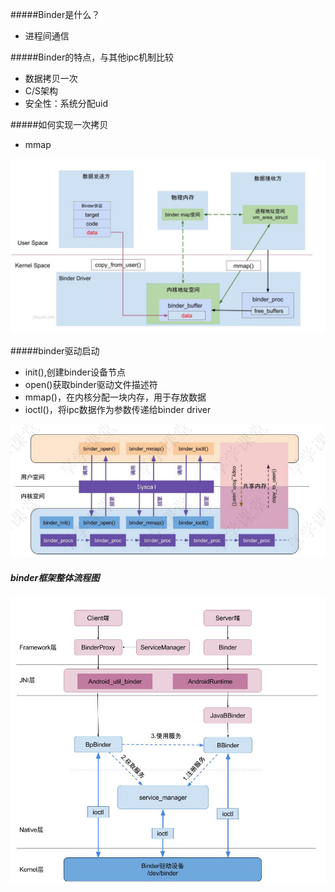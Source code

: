 #####Binder是什么？

- 进程间通信

#####Binder的特点，与其他ipc机制比较

- 数据拷贝一次
- C/S架构
- 安全性：系统分配uid

#####如何实现一次拷贝

- mmap

![image-20200922102612651](./mmap.png)

#####binder驱动启动

- init(),创建binder设备节点
- open()获取binder驱动文件描述符
- mmap()，在内核分配一块内存，用于存放数据
- ioctl()，将ipc数据作为参数传递给binder driver

<img src="./binder驱动启动流程.png" alt="binder驱动启动流程" style="zoom:75%;" />

##### binder框架整体流程图

<img src="./binder框架整体流程.png" alt="binder框架整体流程" style="zoom:55%;" />





















